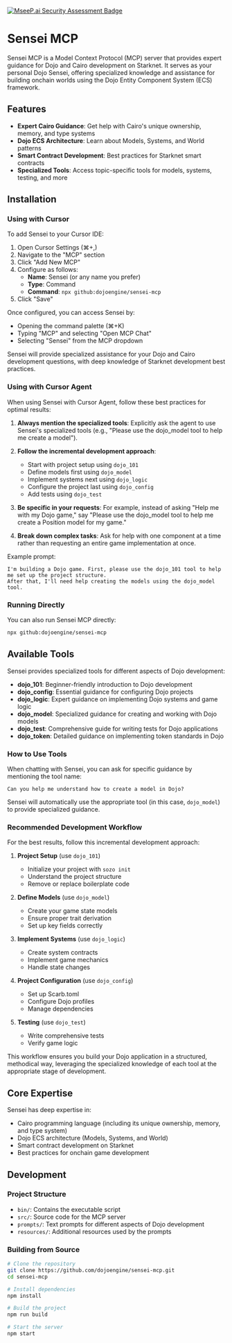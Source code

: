 [![MseeP.ai Security Assessment Badge](https://mseep.net/pr/dojoengine-sensei-mcp-badge.png)](https://mseep.ai/app/dojoengine-sensei-mcp)

# Sensei MCP

Sensei MCP is a Model Context Protocol (MCP) server that provides expert guidance for Dojo and Cairo development on Starknet. It serves as your personal Dojo Sensei, offering specialized knowledge and assistance for building onchain worlds using the Dojo Entity Component System (ECS) framework.

## Features

- **Expert Cairo Guidance**: Get help with Cairo's unique ownership, memory, and type systems
- **Dojo ECS Architecture**: Learn about Models, Systems, and World patterns
- **Smart Contract Development**: Best practices for Starknet smart contracts
- **Specialized Tools**: Access topic-specific tools for models, systems, testing, and more

## Installation

### Using with Cursor

To add Sensei to your Cursor IDE:

1. Open Cursor Settings (⌘+,)
2. Navigate to the "MCP" section
3. Click "Add New MCP"
4. Configure as follows:
   - **Name**: Sensei (or any name you prefer)
   - **Type**: Command
   - **Command**: `npx github:dojoengine/sensei-mcp`
5. Click "Save"

Once configured, you can access Sensei by:
- Opening the command palette (⌘+K)
- Typing "MCP" and selecting "Open MCP Chat"
- Selecting "Sensei" from the MCP dropdown

Sensei will provide specialized assistance for your Dojo and Cairo development questions, with deep knowledge of Starknet development best practices.

### Using with Cursor Agent

When using Sensei with Cursor Agent, follow these best practices for optimal results:

1. **Always mention the specialized tools**: Explicitly ask the agent to use Sensei's specialized tools (e.g., "Please use the dojo_model tool to help me create a model").

2. **Follow the incremental development approach**:
   - Start with project setup using `dojo_101`
   - Define models first using `dojo_model`
   - Implement systems next using `dojo_logic`
   - Configure the project last using `dojo_config`
   - Add tests using `dojo_test`

3. **Be specific in your requests**: For example, instead of asking "Help me with my Dojo game," say "Please use the dojo_model tool to help me create a Position model for my game."

4. **Break down complex tasks**: Ask for help with one component at a time rather than requesting an entire game implementation at once.

Example prompt:
```
I'm building a Dojo game. First, please use the dojo_101 tool to help me set up the project structure. 
After that, I'll need help creating the models using the dojo_model tool.
```

### Running Directly

You can also run Sensei MCP directly:

```bash
npx github:dojoengine/sensei-mcp
```

## Available Tools

Sensei provides specialized tools for different aspects of Dojo development:

- **dojo_101**: Beginner-friendly introduction to Dojo development
- **dojo_config**: Essential guidance for configuring Dojo projects
- **dojo_logic**: Expert guidance on implementing Dojo systems and game logic
- **dojo_model**: Specialized guidance for creating and working with Dojo models
- **dojo_test**: Comprehensive guide for writing tests for Dojo applications
- **dojo_token**: Detailed guidance on implementing token standards in Dojo

### How to Use Tools

When chatting with Sensei, you can ask for specific guidance by mentioning the tool name:

```
Can you help me understand how to create a model in Dojo?
```

Sensei will automatically use the appropriate tool (in this case, `dojo_model`) to provide specialized guidance.

### Recommended Development Workflow

For the best results, follow this incremental development approach:

1. **Project Setup** (use `dojo_101`)
   - Initialize your project with `sozo init`
   - Understand the project structure
   - Remove or replace boilerplate code

2. **Define Models** (use `dojo_model`)
   - Create your game state models
   - Ensure proper trait derivation
   - Set up key fields correctly

3. **Implement Systems** (use `dojo_logic`)
   - Create system contracts
   - Implement game mechanics
   - Handle state changes

4. **Project Configuration** (use `dojo_config`)
   - Set up Scarb.toml
   - Configure Dojo profiles
   - Manage dependencies

5. **Testing** (use `dojo_test`)
   - Write comprehensive tests
   - Verify game logic

This workflow ensures you build your Dojo application in a structured, methodical way, leveraging the specialized knowledge of each tool at the appropriate stage of development.

## Core Expertise

Sensei has deep expertise in:

- Cairo programming language (including its unique ownership, memory, and type system)
- Dojo ECS architecture (Models, Systems, and World)
- Smart contract development on Starknet
- Best practices for onchain game development

## Development

### Project Structure

- `bin/`: Contains the executable script
- `src/`: Source code for the MCP server
- `prompts/`: Text prompts for different aspects of Dojo development
- `resources/`: Additional resources used by the prompts

### Building from Source

```bash
# Clone the repository
git clone https://github.com/dojoengine/sensei-mcp.git
cd sensei-mcp

# Install dependencies
npm install

# Build the project
npm run build

# Start the server
npm start
```
